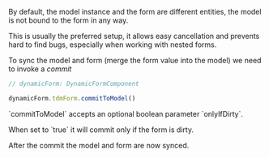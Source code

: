 By default, the model instance and the form are different entities, the
model is not bound to the form in any way.

This is usually the preferred setup, it allows easy cancellation and
prevents hard to find bugs, especially when working with nested forms.

To sync the model and form (merge the form value into the model) we need
to invoke a *commit*  

```ts
// dynamicForm: DynamicFormComponent

dynamicForm.tdmForm.commitToModel()
```

<div class="info">
  <p>`commitToModel` accepts an optional boolean parameter `onlyIfDirty`.</p>
  When set to `true` it will commit only if the form is dirty.
</div>

After the commit the model and form are now synced.